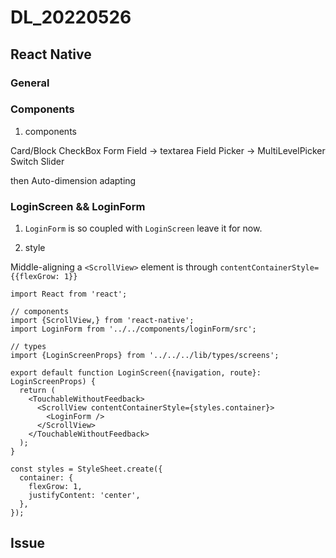 # DL_20220526

## React Native

### General

### Components

1. components

Card/Block
CheckBox
Form
Field -> textarea Field
Picker -> MultiLevelPicker
Switch
Slider

then
Auto-dimension adapting



### LoginScreen && LoginForm
1. `LoginForm` is so coupled with `LoginScreen`
leave it for now.

2. style

Middle-aligning a `<ScrollView>` element is through `contentContainerStyle={{flexGrow: 1}}`

```tsx
import React from 'react';

// components
import {ScrollView,} from 'react-native';
import LoginForm from '../../components/loginForm/src';

// types
import {LoginScreenProps} from '../../../lib/types/screens';

export default function LoginScreen({navigation, route}: LoginScreenProps) {
  return (
    <TouchableWithoutFeedback>
      <ScrollView contentContainerStyle={styles.container}>
        <LoginForm />
      </ScrollView>
    </TouchableWithoutFeedback>
  );
}

const styles = StyleSheet.create({
  container: {
    flexGrow: 1,
    justifyContent: 'center',
  },
});
```


## Issue
